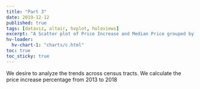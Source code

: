```yaml
---
title: "Part 3"
date: 2019-12-12
published: true
tags: [dataviz, altair, hvplot, holoviews]
excerpt: "A Scatter plot of Price Increase and Median Price grouped by neighborhood."
hv-loader:
  hv-chart-1: "charts/c.html"
toc: true
toc_sticky: true
---
```

We desire to analyze the trends across census tracts.
We calculate the price increase percentage from 2013 to 2018


<div id="hv-chart-1"></div>

